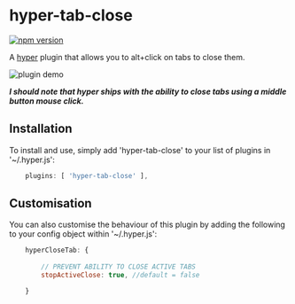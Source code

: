# hyper-tab-close

[![npm version](https://badge.fury.io/js/hyper-tab-close.svg)](https://badge.fury.io/js/hyper-tab-close)

A [hyper](https://hyper.is/) plugin that allows you to alt+click on tabs to close them. 

![plugin demo](https://media.giphy.com/media/xUNd9ETJMURAoYQNYk/giphy.gif)

***I should note that hyper ships with the ability to close tabs using a middle button mouse click.***

## Installation

To install and use, simply add 'hyper-tab-close' to your list of plugins in '~/.hyper.js':

```javascript
    plugins: [ 'hyper-tab-close' ],
```

## Customisation

You can also customise the behaviour of this plugin by adding the following to your config object within '~/.hyper.js':

```javascript
    hyperCloseTab: {
        
        // PREVENT ABILITY TO CLOSE ACTIVE TABS
        stopActiveClose: true, //default = false

    }
```